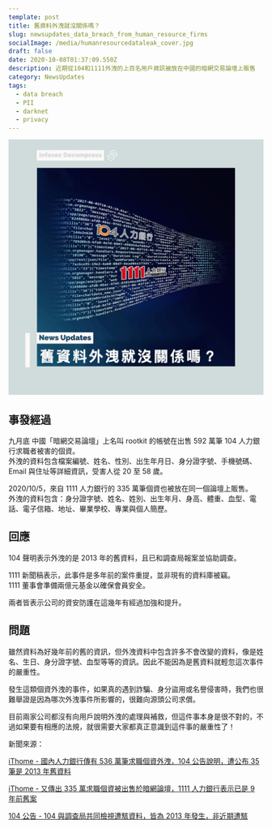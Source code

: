 ```yaml
---
template: post
title: 舊資料外洩就沒關係嗎？
slug: newsupdates_data_breach_from_human_resource_firms
socialImage: /media/humanresourcedataleak_cover.jpg
draft: false
date: 2020-10-08T01:37:09.550Z
description: 近期從104和1111外洩的上百名用戶資訊被放在中國的暗網交易論壇上販售
category: NewsUpdates
tags:
  - data breach
  - PII
  - darknet
  - privacy
---
```


![](/media/humanresourcedataleak_cover.jpg)

## 事發經過

九月底 中國「暗網交易論壇」上名叫 rootkit 的帳號在出售 592 萬筆 104 人力銀行求職者被害的個資。\
外洩的資料包含檔案編號、姓名、性別、出生年月日、身分證字號、手機號碼、Email 與住址等詳細資訊，受害人從 20 至 58 歲。

2020/10/5，來自 1111 人力銀行的 335 萬筆個資也被放在同一個論壇上販售。\
外洩的資料包含：身分證字號、姓名、姓別、出生年月、身高、體重、血型、電話、電子信箱、地址、畢業學校、專業與個人簡歷。

## 回應

104 聲明表示外洩的是 2013 年的舊資料，且已和調查局報案並協助調查。

1111 新聞稿表示，此事件是多年前的案件重提，並非現有的資料庫被竊。\
1111 董事會準備兩億元基金以確保會員安全。

兩者皆表示公司的資安防護在這幾年有經過加強和提升。

## 問題

雖然資料為好幾年前的舊的資訊，但外洩資料中包含許多不會改變的資料，像是姓名、生日、身分證字號、血型等等的資訊。因此不能因為是舊資料就輕忽這次事件的嚴重性。

發生這類個資外洩的事件，如果真的遇到詐騙、身分盜用或名譽侵害時，我們也很難舉證是因為哪次外洩事件所影響的，很難向源頭公司求償。

目前兩家公司都沒有向用戶說明外洩的處理與補救，但這件事本身是很不對的，不過如果要有相應的法規，就很需要大家都真正意識到這件事的嚴重性了！

新聞來源：

[iThome - 國內人力銀行傳有 536 萬筆求職個資外洩，104 公告說明，遭公布 35 筆是 2013 年舊資料](https://www.ithome.com.tw/news/140339)

[iThome - 又傳出 335 萬求職個資被出售於暗網論壇，1111 人力銀行表示已是 9 年前舊案](https://www.ithome.com.tw/news/140352)

[104 公告 - 104 與調查局共同檢視遭駭資料，皆為 2013 年發生，非近期遭駭](https://corp.104.com.tw/index1767.html?m=newsview&mid=45&id=679&fbclid=IwAR2JOuWJe1atQm7xYq9RwNcNkXL3TF9eeA3MSfLN7LxGEdFFai--vttTHtk)
